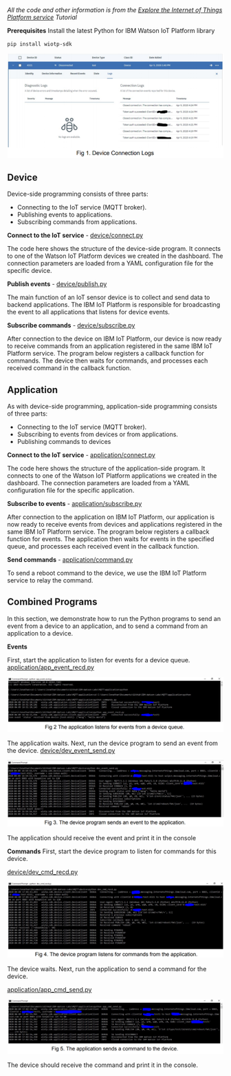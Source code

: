 *All the code and other information is from the [Explore the Internet of Things Platform service](https://developer.ibm.com/tutorials/cl-mqtt-bluemix-iot-node-red-app/) Tutorial*


**Prerequisites**
Install the latest Python for IBM Watson IoT Platform library

 ```
pip install wiotp-sdk
```

![Fig1](https://github.com/jonathanrjpereira/IBM-Watson-Labs/blob/master/MQTT/img/Fig1.PNG)

## Device
Device-side programming consists of three parts:

-   Connecting to the IoT service (MQTT broker).
-   Publishing events to applications.
-   Subscribing commands from applications.

**Connect to the IoT service**  - [device/connect.py](https://github.com/jonathanrjpereira/IBM-Watson-Labs/blob/master/MQTT/device/connect.py)

The code here shows the structure of the device-side program. It connects to one of the Watson IoT Platform devices we created in the dashboard. The connection parameters are loaded from a YAML configuration file for the specific device.

**Publish events** - [device/publish.py](https://github.com/jonathanrjpereira/IBM-Watson-Labs/blob/master/MQTT/device/publish.py)

The main function of an IoT sensor device is to collect and send data to backend applications. The IBM IoT Platform is responsible for broadcasting the event to all applications that listens for device events.

**Subscribe commands** - [device/subscribe.py](https://github.com/jonathanrjpereira/IBM-Watson-Labs/blob/master/MQTT/device/subscribe.py)

After connection to the device on IBM IoT Platform, our device is now ready to receive commands from an application registered in the same IBM IoT Platform service. The program below registers a callback function for commands. The device then waits for commands, and processes each received command in the callback function.

## Application
As with device-side programming, application-side programming consists of three parts:

-   Connecting to the IoT service (MQTT broker).
-   Subscribing to events from devices or from applications.
-   Publishing commands to devices

**Connect to the IoT service** - [application/connect.py](https://github.com/jonathanrjpereira/IBM-Watson-Labs/blob/master/MQTT/application/connect.py)

The code here shows the structure of the application-side program. It connects to one of the Watson IoT Platform applications we created in the dashboard. The connection parameters are loaded from a YAML configuration file for the specific application.

 **Subscribe to events** - [application/subscribe.py](https://github.com/jonathanrjpereira/IBM-Watson-Labs/blob/master/MQTT/application/subscribe.py)

After connection to the application on IBM IoT Platform, our application is now ready to receive events from devices and applications registered in the same IBM IoT Platform service. The program below registers a callback function for events. The application then waits for events in the specified queue, and processes each received event in the callback function.

**Send commands** - [application/command.py](https://github.com/jonathanrjpereira/IBM-Watson-Labs/blob/master/MQTT/application/commands.py)

To send a reboot command to the device, we use the IBM IoT Platform service to relay the command.

## Combined Programs
In this section, we demonstrate how to run the Python programs to send an event from a device to an application, and to send a command from an application to a device.

**Events**

First, start the application to listen for events for a device queue.
[application/app_event_recd.py](https://github.com/jonathanrjpereira/IBM-Watson-Labs/blob/master/MQTT/application/app_event_recd.py)

![Fig2](https://github.com/jonathanrjpereira/IBM-Watson-Labs/blob/master/MQTT/img/Fig2.PNG)

The application waits. Next, run the device program to send an event from the device.
[device/dev_event_send.py](https://github.com/jonathanrjpereira/IBM-Watson-Labs/blob/master/MQTT/device/dev_event_send.py)

![Fig3](https://github.com/jonathanrjpereira/IBM-Watson-Labs/blob/master/MQTT/img/Fig3.PNG)

The application should receive the event and print it in the console

**Commands**
First, start the device program to listen for commands for this device.

[device/dev_cmd_recd.py](https://github.com/jonathanrjpereira/IBM-Watson-Labs/blob/master/MQTT/device/dev_cmd_recd.py)

![Fig4](https://github.com/jonathanrjpereira/IBM-Watson-Labs/blob/master/MQTT/img/Fig4.PNG)

The device waits. Next, run the application to send a command for the device.

[application/app_cmd_send.py](https://github.com/jonathanrjpereira/IBM-Watson-Labs/blob/master/MQTT/application/app_cmd_send.py)

![Fig5](https://github.com/jonathanrjpereira/IBM-Watson-Labs/blob/master/MQTT/img/Fig5.PNG)

The device should receive the command and print it in the console.

